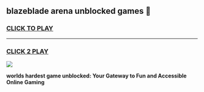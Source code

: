
## blazeblade arena unblocked games 👋
<h3>
<a href="https://premium.freeplayer.one?title=blazeblade_arena_unblocked_games&ref=13F">CLICK TO PLAY</a></h3>
<hr>

<h3>
<a href="https://premium.freeplayer.one?title=blazeblade_arena_unblocked_games&ref=13F">CLICK 2 PLAY</a>
  
</h3>

<a href="https://premium.freeplayer.one?title=blazeblade_arena_unblocked_games&ref=12F/"><img src="https://clearcache.store/games.png"></a>


**worlds hardest game unblocked: Your Gateway to Fun and Accessible Online Gaming**
